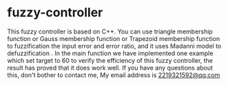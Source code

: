 # fuzzy-controller
This fuzzy controller is based on C++. You can use triangle membership function or Gauss membership function or   Trapezoid membership function to fuzzification the input error and error ratio, and it uses Madanni model to defuzzification . In the main function we have implemented one example  which set target to 60  to verify the efficiency of this fuzzy controller, the result has proved that it does work well.  If you have any questions about this, don't bother to contact me, My email address is 2219321592@qq.com
